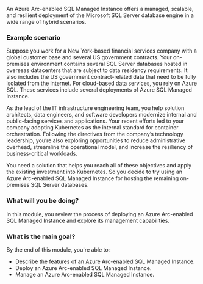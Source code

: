 An Azure Arc-enabled SQL Managed Instance offers a managed, scalable, and resilient deployment of the Microsoft SQL Server database engine in a wide range of hybrid scenarios.

### Example scenario

Suppose you work for a New York-based financial services company with a global customer base and several US government contracts. Your on-premises environment contains several SQL Server databases hosted in overseas datacenters that are subject to data residency requirements. It also includes the US government contract-related data that need to be fully isolated from the internet. For cloud-based data services, you rely on Azure SQL. These services include several deployments of Azure SQL Managed Instance.

As the lead of the IT infrastructure engineering team, you help solution architects, data engineers, and software developers modernize internal and public-facing services and applications. Your recent efforts led to your company adopting Kubernetes as the internal standard for container orchestration. Following the directives from the company’s technology leadership, you’re also exploring opportunities to reduce administrative overhead, streamline the operational model, and increase the resiliency of business-critical workloads.

You need a solution that helps you reach all of these objectives and apply the existing investment into Kubernetes. So you decide to try using an Azure Arc-enabled SQL Managed Instance for hosting the remaining on-premises SQL Server databases.

### What will you be doing?

In this module, you review the process of deploying an Azure Arc-enabled SQL Managed Instance and explore its management capabilities.

### What is the main goal?

By the end of this module, you're able to:

- Describe the features of an Azure Arc-enabled SQL Managed Instance.
- Deploy an Azure Arc-enabled SQL Managed Instance.
- Manage an Azure Arc-enabled SQL Managed Instance.
